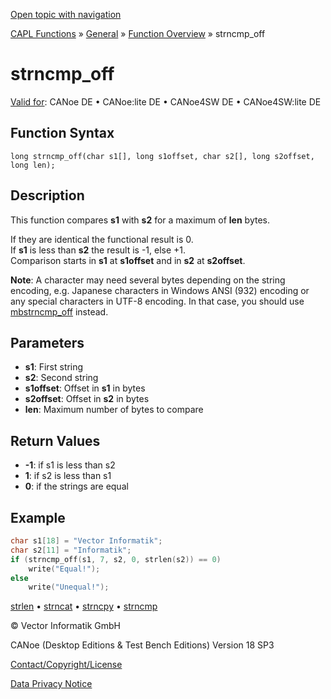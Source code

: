 [Open topic with navigation](../../../../../CANoeDEFamily.htm#Topics/CAPLFunctions/Other/Functions/CAPLfunctionStrnCmpOff.md)

[CAPL Functions](../../CAPLfunctions.md) » [General](../CAPLGeneralStartPage.md) » [Function Overview](../CAPLfunctionsGeneralOverview.md) » strncmp_off

# strncmp_off

[Valid for](../../../Shared/FeatureAvailability.md):  CANoe DE • CANoe:lite DE • CANoe4SW DE • CANoe4SW:lite DE

## Function Syntax

```plaintext
long strncmp_off(char s1[], long s1offset, char s2[], long s2offset, long len);
```

## Description

This function compares **s1** with **s2** for a maximum of **len** bytes.

If they are identical the functional result is 0.  
If **s1** is less than **s2** the result is -1, else +1.  
Comparison starts in **s1** at **s1offset** and in **s2** at **s2offset**.

**Note**: A character may need several bytes depending on the string encoding, e.g. Japanese characters in Windows ANSI (932) encoding or any special characters in UTF-8 encoding. In that case, you should use [mbstrncmp_off](CAPLfunctionMbStrnCmp.md) instead.

## Parameters

- **s1**: First string
- **s2**: Second string
- **s1offset**: Offset in **s1** in bytes
- **s2offset**: Offset in **s2** in bytes
- **len**: Maximum number of bytes to compare

## Return Values

- **-1**: if s1 is less than s2
- **1**: if s2 is less than s1
- **0**: if the strings are equal

## Example

```c
char s1[18] = "Vector Informatik";
char s2[11] = "Informatik";
if (strncmp_off(s1, 7, s2, 0, strlen(s2)) == 0)
    write("Equal!");
else
    write("Unequal!");
```

[strlen](CAPLfunctionStrLen.md) • [strncat](CAPLfunctionStrnCat.md) • [strncpy](CAPLfunctionStrnCpy.md) • [strncmp](CAPLfunctionStrnCmp.md)

© Vector Informatik GmbH

CANoe (Desktop Editions & Test Bench Editions) Version 18 SP3

[Contact/Copyright/License](../../../Shared/ContactCopyrightLicense.md)

[Data Privacy Notice](https://www.vector.com/int/en/company/get-info/privacy-policy/)
